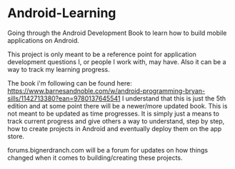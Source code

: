 # Android-Learning
Going through the Android Development Book to learn how to build mobile applications on Android. 

This project is only meant to be a reference point for application development questions I, or people I work with, may have. Also it can be a way to track my learning progress. 

The book i'm following can be found here: https://www.barnesandnoble.com/w/android-programming-bryan-sills/1142713380?ean=9780137645541
I understand that this is just the 5th edition and at some point there will be a newer/more updated book. This is not meant to be updated as time progresses. It is simply just a means to track current progress and give others a way to understand, step by step, how to create projects in Android and eventually deploy them on the app store. 

forums.bignerdranch.com will be a forum for updates on how things changed when it comes to building/creating these projects. 